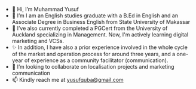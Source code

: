 - 👋 Hi, I’m Muhammad Yusuf
- 👀 I’m I am an English studies graduate with a B.Ed in English and an Associate Degree in Business English from State University of Makassar
- 🌱 I’ve also currently completed a PGCert from the University of Auckland specializing in Management. Now, I'm actively learning digital marketing and VCSs.
- ✨ In addition, I have also a prior experience involved in the whole cycle of the market and operation process for around three years, and a one-year of experience as a community facilitator (communication).
- 💞️ I’m looking to collaborate on localisation projects and marketing communication
- 📫 Kindly reach me at yusufquba@gmail.com

<!---
yusufkuba/yusufkuba is a ✨ special ✨ repository because its `README.md` (this file) appears on your GitHub profile.
You can click the Preview link to take a look at your changes.
--->
